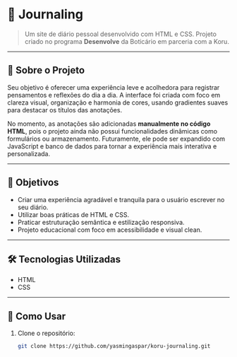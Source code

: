# 🥀 Journaling

> Um site de diário pessoal desenvolvido com HTML e CSS. Projeto criado no programa **Desenvolve** da Boticário em parceria com a Koru.

---

## 🧠 Sobre o Projeto

Seu objetivo é oferecer uma experiência leve e acolhedora para registrar pensamentos e reflexões do dia a dia. A interface foi criada com foco em clareza visual, organização e harmonia de cores, usando gradientes suaves para destacar os títulos das anotações.

No momento, as anotações são adicionadas **manualmente no código HTML**, pois o projeto ainda não possui funcionalidades dinâmicas como formulários ou armazenamento. Futuramente, ele pode ser expandido com JavaScript e banco de dados para tornar a experiência mais interativa e personalizada.

---

## 🎯 Objetivos

- Criar uma experiência agradável e tranquila para o usuário escrever no seu diário.
- Utilizar boas práticas de HTML e CSS.
- Praticar estruturação semântica e estilização responsiva.
- Projeto educacional com foco em acessibilidade e visual clean.

---

## 🛠️ Tecnologias Utilizadas

- HTML  
- CSS   

---

## 🚀 Como Usar

1. Clone o repositório:
   ```bash
   git clone https://github.com/yasmingaspar/koru-journaling.git
